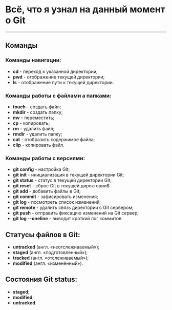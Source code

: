 # Всё, что я узнал на данный момент о Git
---
## Команды
### Команды навигации:
- **cd** - переход к указанной директории;
- **pwd** - отображение текущей директории;
- **ls** - отображение пути к текущей директории.
### Команды работы с файлами а папками:
- **touch** - создать файл;
- **mkdir** - создать папку;
- **mv** - переместить;
- **cp** - копировать;
- **rm** - удалить файл;
- **rmdir** - удалить папку;
- **cat** - отобразить содержимое файла;
- **clip** - копировать файл.
### Команды работы с версиями:
- **git config** - настройка Git;
- **git init** - инициализация в текущей директории Git;
- **git status** - статус в текущей директории Git;
- **git reset** - сброс Git в текущей директории$
- **git add** - добавить файлы в Git;
- **git commit** - зафисировать изменения;
- **git log** - посмотреть список изменений;
- **git remote** - удалить связь директории с Git сервером;
- **git push** - отправить фиксацию изменений на Git сервер;
- **git log --oneline** - выводит краткий лог коммитов.
## Статусы файлов в Git:
- **untracked** (англ. «неотслеживаемый»);
- **staged** (англ. «подготовленный»);
- **tracked** (англ. «отслеживаемый»);
- **modified** (англ. «изменённый»).
## Состояния Git status:
- **staged**;
- **modified**;
- **untracked**.